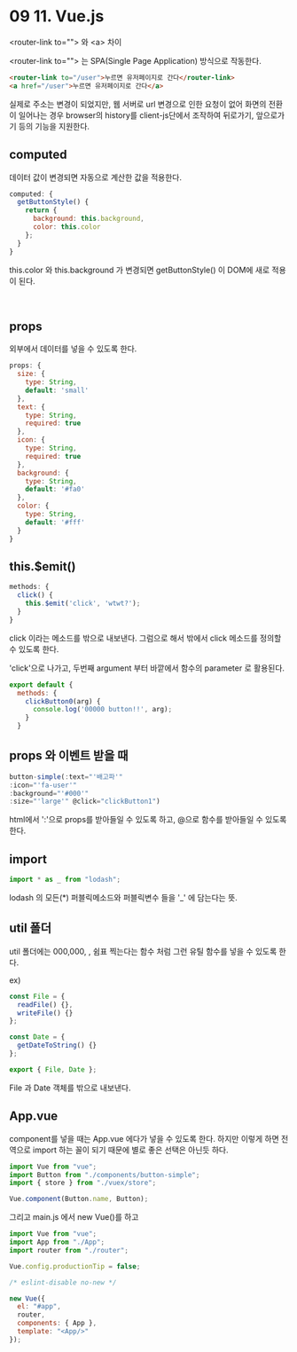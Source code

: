 # 09 11. Vue.js

\<router-link to=""> 와 \<a> 차이
<br>

\<router-link to=""> 는 SPA(Single Page Application) 방식으로 작동한다.

```html
<router-link to="/user">누르면 유저페이지로 간다</router-link>
<a href="/user">누르면 유저페이지로 간다</a>
```

실제로 주소는 변경이 되었지만, 웹 서버로 url 변경으로 인한 요청이 없어 화면의 전환이 일어나는 경우 browser의 history를 client-js단에서 조작하여 뒤로가기, 앞으로가기 등의 기능을 지원한다.
<br>

## computed

데이터 값이 변경되면 자동으로 계산한 값을 적용한다.

```javascript
computed: {
  getButtonStyle() {
    return {
      background: this.background,
	  color: this.color
    };
  }
}
```

this.color 와 this.background 가 변경되면 getButtonStyle() 이 DOM에 새로 적용이 된다.

<br>

## props

외부에서 데이터를 넣을 수 있도록 한다.

```javascript
props: {
  size: {
    type: String,
    default: 'small'
  },
  text: {
    type: String,
    required: true
  },
  icon: {
    type: String,
    required: true
  },
  background: {
    type: String,
    default: '#fa0'
  },
  color: {
    type: String,
    default: '#fff'
  }
}
```

## this.\$emit()

```javascript
methods: {
  click() {
    this.$emit('click', 'wtwt?');
  }
}
```

click 이라는 메소드를 밖으로 내보낸다.
그럼으로 해서 밖에서 click 메소드를 정의할 수 있도록 한다.
<br>

'click'으로 나가고, 두번째 argument 부터 바깥에서 함수의 parameter 로 활용된다.

```javascript
export default {
  methods: {
    clickButton0(arg) {
      console.log('00000 button!!', arg);
    }
  }
```

## props 와 이벤트 받을 때

```javascript
button-simple(:text="'배고파'"
:icon="'fa-user'"
:background="'#000'"
:size="'large'" @click="clickButton1")
```

html에서 ':'으로 props를 받아들일 수 있도록 하고,
@으로 함수를 받아들일 수 있도록 한다.

## import

```javascript
import * as _ from "lodash";
```

lodash 의 모든(\*) 퍼블릭메소드와 퍼블릭변수 들을 '\_' 에 담는다는 뜻.

## util 폴더

util 폴더에는 000,000, , 쉼표 찍는다는 함수 처럼 그런 유틸 함수를 넣을 수 있도록 한다.

ex)

```javascript
const File = {
  readFile() {},
  writeFile() {}
};

const Date = {
  getDateToString() {}
};

export { File, Date };
```

File 과 Date 객체를 밖으로 내보낸다.

## App.vue

component를 넣을 때는 App.vue 에다가 넣을 수 있도록 한다.
하지만 이렇게 하면 전역으로 import 하는 꼴이 되기 때문에 별로 좋은 선택은 아닌듯 하다.

```javascript
import Vue from "vue";
import Button from "./components/button-simple";
import { store } from "./vuex/store";

Vue.component(Button.name, Button);
```

그리고
main.js 에서 new Vue()를 하고

```javascript
import Vue from "vue";
import App from "./App";
import router from "./router";

Vue.config.productionTip = false;

/* eslint-disable no-new */

new Vue({
  el: "#app",
  router,
  components: { App },
  template: "<App/>"
});
```
